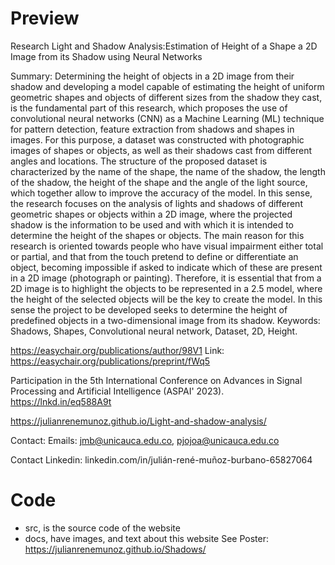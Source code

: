 # Preview
Research Light and Shadow Analysis:Estimation of Height of a Shape a 2D Image from its Shadow using Neural Networks

Summary: 
Determining the height of objects in a 2D image from their shadow and developing a model capable of estimating the height of uniform geometric shapes and objects of different sizes from the shadow they cast, is the fundamental part of this research, which proposes the use of convolutional neural networks (CNN) as a Machine Learning (ML) technique for pattern detection, feature extraction from shadows and shapes in images. For this purpose, a dataset was constructed with photographic images of shapes or objects, as well as their shadows cast from different angles and locations. The structure of the proposed dataset is characterized by the name of the shape, the name of the shadow, the length of the shadow, the height of the shape and the angle of the light source, which together allow to improve the accuracy of the model. In this sense, the research focuses on the analysis of lights and shadows of different geometric shapes or objects within a 2D image, where the projected shadow is the information to be used and with which it is intended to determine the height of the shapes or objects. The main reason for this research is oriented towards people who have visual impairment either total or partial, and that from the touch pretend to define or differentiate an object, becoming impossible if asked to indicate which of these are present in a 2D image (photograph or painting). Therefore, it is essential that from a 2D image is to highlight the objects to be represented in a 
2.5 model, where the height of the selected objects will be the key to create the model. In this sense the project to be developed seeks to determine the height of predefined objects in a two-dimensional image from its shadow.
Keywords: Shadows, Shapes, Convolutional neural network, Dataset, 2D, Height.

https://easychair.org/publications/author/98V1
Link: https://easychair.org/publications/preprint/fWq5

Participation in the 5th International Conference on Advances in Signal Processing and Artificial Intelligence (ASPAI' 2023).
https://lnkd.in/eq588A9t


https://julianrenemunoz.github.io/Light-and-shadow-analysis/

Contact: 
Emails: jmb@unicauca.edu.co, pjojoa@unicauca.edu.co

Contact Linkedin: linkedin.com/in/julián-rené-muñoz-burbano-65827064
# Code
- src, is the source code of the website
- docs, have images, and text about this website
See Poster: https://julianrenemunoz.github.io/Shadows/
